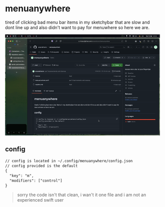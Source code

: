 # menuanywhere
tired of clicking bad menu bar items in my sketchybar that are slow and dont line up and also didn't want to pay for menuwhere so here we are.

![Demo](demo.gif)

## config
```cjson
// config is located in ~/.config/menuanywhere/config.json
// config provided is the default
{
  "key": "m",
  "modifiers": ["control"]
}
```


> sorry the code isn't that clean, i wan't it one file and i am not an experienced swift user
